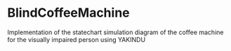 # BlindCoffeeMachine
 Implementation of the statechart simulation diagram of the coffee machine for the visually impaired person using YAKINDU 
